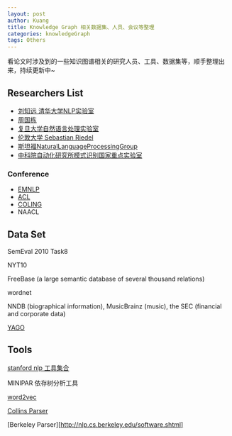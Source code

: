 ```yaml
---
layout: post
author: Kuang
title: Knowledge Graph 相关数据集、人员、会议等整理
categories: knowledgeGraph
tags: Others
---
```

看论文时涉及到的一些知识图谱相关的研究人员、工具、数据集等，顺手整理出来，持续更新中~





## Researchers List

* [刘知远 清华大学NLP实验室][1]
* [周国栋][2]
* [复旦大学自然语言处理实验室][3]
* [伦敦大学 Sebastian Riedel][7]
* [斯坦福NaturalLanguageProcessingGroup][8]
* [中科院自动化研究所模式识别国家重点实验室][10]


### Conference

* [EMNLP][4]
* [ACL][5]
* [COLING][6]
* NAACL

## Data Set

SemEval 2010 Task8

NYT10

FreeBase (a large semantic database of several thousand relations)

wordnet

NNDB (biographical information), MusicBrainz (music), the SEC (financial and corporate data)

[YAGO][11]

## Tools 

[stanford nlp 工具集合][9]

MINIPAR 依存树分析工具

[word2vec][12]

[Collins Parser][13]

[Berkeley Parser][http://nlp.cs.berkeley.edu/software.shtml]

[1]: http://nlp.csai.tsinghua.edu.cn/~lzy/
[2]: http://nlp.suda.edu.cn/~gdzhou/about-cn.html
[3]: http://nlp.fudan.edu.cn/publications/
[4]: http://emnlp2017.net/
[5]: http://acl2017.org/
[6]: http://coling2016.anlp.jp/
[7]: https://nlp.stanford.edu/pubs/
[8]: http://www.riedelcastro.org/publications/all.html
[9]: https://nlp.stanford.edu/software/
[10]: http://www.nlpr.ia.ac.cn/CN/model/index.shtml
[11]: https://www.mpi-inf.mpg.de/departments/databases-and-information-systems/research/yago-naga/yago/#c10444
[12]:https://github.com/ai-ku/wvec
[13]:http://people.csail.mit.edu/mcollins/code.html
[14]:https://scholar.google.com.br/citations?user=sx8MOL8AAAAJ&amp;amp;amp;hl=en